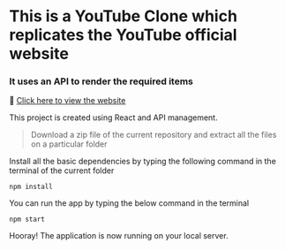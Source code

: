 # This is a YouTube Clone which replicates the YouTube official website
### It uses an API to render the required items

🔗 [Click here to view the website](https://youtube-clone-git-main-muhammed-zain.vercel.app/)



This project is created using React and API management.

> Download a zip file of the current repository and extract all the files on a particular folder

Install all the basic dependencies by typing the following command in the terminal of the current folder
```
npm install
```

You can run the app by typing the below command in the terminal
```
npm start
```

Hooray! The application is now running on your local server.
